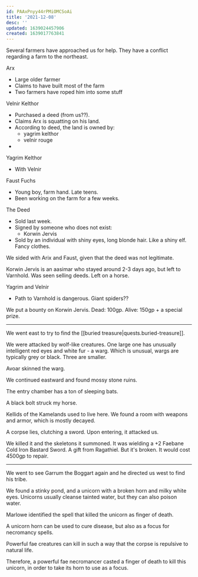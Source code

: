```yaml
---
id: PAAxPnyy44rPMiOMCSoAi
title: '2021-12-08'
desc: ''
updated: 1639024457906
created: 1639017763841
---
```



Several farmers have approached us for help. They have a conflict regarding a farm to the northeast.


Arx
- Large older farmer
- Claims to have built most of the farm
- Two farmers have roped him into some stuff

Velnir Kelthor
- Purchased a deed (from us??). 
- Claims Arx is squatting on his land.
- According to deed, the land is owned by:
    - yagrim kelthor
    - velnir rouge
- 

Yagrim Kelthor
- With Velnir

Faust Fuchs
- Young boy, farm hand. Late teens.
- Been working on the farm for a few weeks.

The Deed
- Sold last week.
- Signed by someone who does not exist:
    - Korwin Jervis
- Sold by an individual with shiny eyes, long blonde hair. Like a shiny elf. Fancy clothes.

We sided with Arix and Faust, given that the deed was not legitimate.

Korwin Jervis is an aasimar who stayed around 2-3 days ago, but left to Varnhold. Was seen selling deeds. Left on a horse.

Yagrim and Velnir
- Path to Varnhold is dangerous. Giant spiders??

We put a bounty on Korwin Jervis. Dead: 100gp. Alive: 150gp + a special prize.

---

We went east to try to find the [[buried treasure|quests.buried-treasure]].

We were attacked by wolf-like creatures. One large one has unusually intelligent red eyes and white fur - a warg. Which is unusual, wargs are typically grey or black. Three are smaller.

Avoar skinned the warg.

We continued eastward and found mossy stone ruins.

The entry chamber has a ton of sleeping bats.

A black bolt struck my horse.

Kellids of the Kamelands used to live here. We found a room with weapons and armor, which is mostly decayed.

A corpse lies, clutching a sword. Upon entering, it attacked us.

We killed it and the skeletons it summoned. It was wielding a +2 Faebane Cold Iron Bastard Sword. A gift from Ragathiel. But it's broken. It would cost 4500gp to repair.

---

We went to see Garrum the Boggart again and he directed us west to find his tribe.

We found a stinky pond, and a unicorn with a broken horn and milky white eyes. Unicorns usually cleanse tainted water, but they can also poison water.

Marlowe identified the spell that killed the unicorn as finger of death.

A unicorn horn can be used to cure disease, but also as a focus for necromancy spells.

Powerful fae creatures can kill in such a way that the corpse is repulsive to natural life.

Therefore, a powerful fae necromancer casted a finger of death to kill this unicorn, in order to take its horn to use as a focus.
